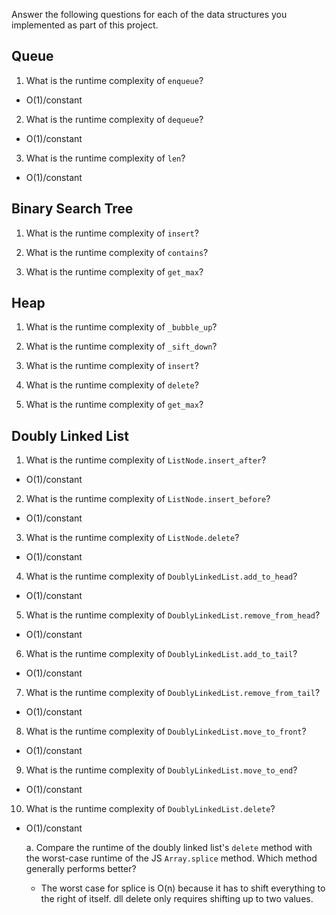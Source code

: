 Answer the following questions for each of the data structures you implemented as part of this project.

## Queue

1. What is the runtime complexity of `enqueue`?

  - O(1)/constant

2. What is the runtime complexity of `dequeue`?

  - O(1)/constant

3. What is the runtime complexity of `len`?

  - O(1)/constant

## Binary Search Tree

1. What is the runtime complexity of `insert`? 

2. What is the runtime complexity of `contains`?

3. What is the runtime complexity of `get_max`? 

## Heap

1. What is the runtime complexity of `_bubble_up`?

2. What is the runtime complexity of `_sift_down`?

3. What is the runtime complexity of `insert`?

4. What is the runtime complexity of `delete`?

5. What is the runtime complexity of `get_max`?

## Doubly Linked List

1. What is the runtime complexity of `ListNode.insert_after`?

  - O(1)/constant

2. What is the runtime complexity of `ListNode.insert_before`?

  - O(1)/constant

3. What is the runtime complexity of `ListNode.delete`?

  - O(1)/constant

4. What is the runtime complexity of `DoublyLinkedList.add_to_head`?

  - O(1)/constant

5. What is the runtime complexity of `DoublyLinkedList.remove_from_head`?

  - O(1)/constant

6. What is the runtime complexity of `DoublyLinkedList.add_to_tail`?

  - O(1)/constant

7. What is the runtime complexity of `DoublyLinkedList.remove_from_tail`?

  - O(1)/constant

8. What is the runtime complexity of `DoublyLinkedList.move_to_front`?

  - O(1)/constant

9. What is the runtime complexity of `DoublyLinkedList.move_to_end`?

  - O(1)/constant

10. What is the runtime complexity of `DoublyLinkedList.delete`?

  - O(1)/constant

    a. Compare the runtime of the doubly linked list's `delete` method with the worst-case runtime of the JS `Array.splice` method. Which method generally performs better?

      - The worst case for splice is O(n) because it has to shift everything to the right of itself. dll delete only requires shifting up to two values.